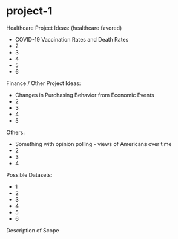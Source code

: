 # project-1


Healthcare Project Ideas: (healthcare favored)
- COVID-19 Vaccination Rates and Death Rates
- 2
- 3
- 4
- 5
- 6

Finance / Other Project Ideas:
- Changes in Purchasing Behavior from Economic Events
- 2
- 3
- 4
- 5

Others:
- Something with opinion polling - views of Americans over time
- 2
- 3
- 4



Possible Datasets:
- 1
- 2
- 3
- 4
- 5
- 6





Description of Scope
